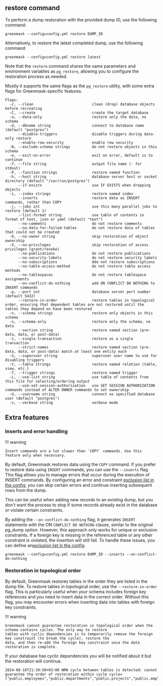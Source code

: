 ## restore command

To perform a dump restoration with the provided dump ID, use the following command:

```shell
greenmask --config=config.yml restore DUMP_ID
```

Alternatively, to restore the latest completed dump, use the following command:

```shell
greenmask --config=config.yml restore latest
```

Note that the `restore` command shares the same parameters and environment variables as `pg_restore`,
allowing you to configure the restoration process as needed.

Mostly it supports the same flags as the `pg_restore` utility, with some extra flags for Greenmask-specific features.

```text title="Supported flags"
Flags:
  -c, --clean                           clean (drop) database objects before recreating
  -C, --create                          create the target database
  -a, --data-only                       restore only the data, no schema
  -d, --dbname string                   connect to database name (default "postgres")
      --disable-triggers                disable triggers during data-only restore
      --enable-row-security             enable row security
  -N, --exclude-schema strings          do not restore objects in this schema
  -e, --exit-on-error                   exit on error, default is to continue
  -f, --file string                     output file name (- for stdout)
  -P, --function strings                restore named function
  -h, --host string                     database server host or socket directory (default "/var/run/postgres")
      --if-exists                       use IF EXISTS when dropping objects
  -i, --index strings                   restore named index
      --inserts                         restore data as INSERT commands, rather than COPY
  -j, --jobs int                        use this many parallel jobs to restore (default 1)
      --list-format string              use table of contents in format of text, json or yaml (default "text")
      --no-comments                     do not restore comments
      --no-data-for-failed-tables       do not restore data of tables that could not be created
  -O, --no-owner string                 skip restoration of object ownership
  -X, --no-privileges                   skip restoration of access privileges (grant/revoke)
      --no-publications                 do not restore publications
      --no-security-labels              do not restore security labels
      --no-subscriptions                ddo not restore subscriptions
      --no-table-access-method          do not restore table access methods
      --no-tablespaces                  do not restore tablespace assignments
      --on-conflict-do-nothing          add ON CONFLICT DO NOTHING to INSERT commands
  -p, --port int                        database server port number (default 5432)
      --restore-in-order                restore tables in topological order, ensuring that dependent tables are not restored until the tables they depend on have been restored
  -n, --schema strings                  restore only objects in this schema
  -s, --schema-only                     restore only the schema, no data
      --section string                  restore named section (pre-data, data, or post-data)
  -1, --single-transaction              restore as a single transaction
      --strict-names                    restore named section (pre-data, data, or post-data) match at least one entity each
  -S, --superuser string                superuser user name to use for disabling triggers
  -t, --table strings                   restore named relation (table, view, etc.)
  -T, --trigger strings                 restore named trigger
  -L, --use-list string                 use table of contents from this file for selecting/ordering output
      --use-set-session-authorization   use SET SESSION AUTHORIZATION commands instead of ALTER OWNER commands to set ownership
  -U, --username string                 connect as specified database user (default "postgres")
  -v, --verbose string                  verbose mode
```

## Extra features

### Inserts and error handling

!!! warning

    Insert commands are a lot slower than `COPY` commands. Use this feature only when necessary.

By default, Greenmask restores data using the `COPY` command. If you prefer to restore data using `INSERT` commands, you can
use the `--inserts` flag. This flag allows you to manage errors that occur during the execution of INSERT commands. By
configuring an error and constraint [exclusion list in the config](../configuration.md#restoration-error-exclusion), 
you can skip certain errors and continue inserting subsequent rows from the dump.

This can be useful when adding new records to an existing dump, but you don't want the process to stop if some records
already exist in the database or violate certain constraints.

By adding the `--on-conflict-do-nothing` flag, it generates `INSERT` statements with the ON `CONFLICT DO NOTHING` 
clause, similar to the original pg_dump option. However, this approach only works for unique or exclusion constraints. 
If a foreign key is missing in the referenced table or any other constraint is violated, the insertion will still fail.
To handle these issues, you can define
an[exclusion list in the config](../configuration.md#restoration-error-exclusion).

```shell title="example with inserts and on conflict do nothing"
greenmask --config=config.yml restore DUMP_ID --inserts --on-conflict-do-nothing
```

### Restoration in topological order

By default, Greenmask restores tables in the order they are listed in the dump file. To restore tables in topological
order, use the `--restore-in-order` flag. This is particularly useful when your schema includes foreign key references and
you need to insert data in the correct order. Without this flag, you may encounter errors when inserting data into
tables with foreign key constraints.

!!! warning

    Greenmask cannot guarantee restoration in topological order when the schema contains cycles. The only way to restore
    tables with cyclic dependencies is to temporarily remove the foreign key constraint (to break the cycle), restore the
    data, and then re-add the foreign key constraint once the data restoration is complete.


If your database has cyclic dependencies you will be notified about it but the restoration will continue.

```text
2024-08-16T21:39:50+03:00 WRN cycle between tables is detected: cannot guarantee the order of restoration within cycle cycle=["public.employees","public.departments","public.projects","public.employees"]
```
